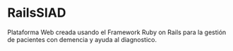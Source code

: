 RailsSIAD
=========

Plataforma Web creada usando el Framework Ruby on Rails para la gestión de pacientes con demencia y ayuda al diagnostico. 
